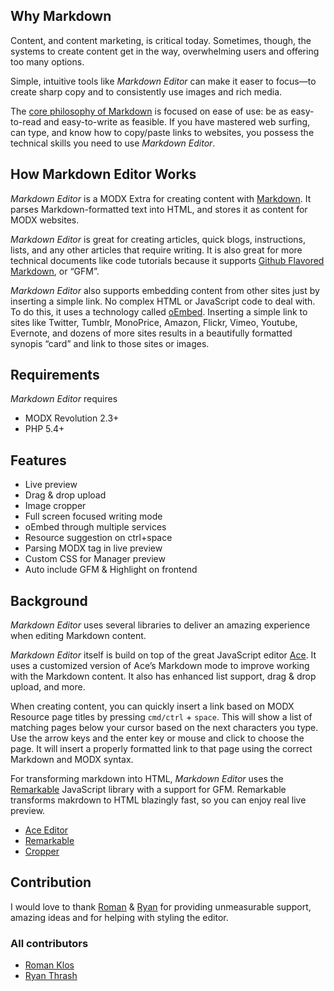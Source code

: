 ## Why Markdown

Content, and content marketing, is critical today. Sometimes, though, the systems to create content get in the way, overwhelming users and offering too many options. 

Simple, intuitive tools like _Markdown Editor_ can make it easer to focus—to create sharp copy and to consistently use images and rich media. 

The [core philosophy of Markdown](http://daringfireball.net/projects/markdown/syntax#philosophy) is focused on ease of use: be as easy-to-read and easy-to-write as feasible. If you have mastered web surfing, can type, and know how to copy/paste links to websites, you possess the technical skills you need to use _Markdown Editor_. 

## How Markdown Editor Works

_Markdown Editor_ is a MODX Extra for creating content with [Markdown](http://daringfireball.net/projects/markdown/syntax). It parses Markdown-formatted text into HTML, and stores it as content for MODX websites.

_Markdown Editor_ is great for creating articles, quick blogs, instructions, lists, and any other articles that require writing. It is also great for more technical documents like code tutorials because it supports [Github Flavored Markdown](https://help.github.com/articles/github-flavored-markdown/), or “GFM”.

_Markdown Editor_ also supports embedding content from other sites just by inserting a simple link. No complex HTML or JavaScript code to deal with. To do this, it uses a technology called [oEmbed](http://www.oembed.com/). Inserting a simple link to sites like Twitter, Tumblr, MonoPrice, Amazon, Flickr, Vimeo, Youtube, Evernote, and dozens of more sites results in a beautifully formatted synopis “card” and link to those sites or images.

## Requirements
_Markdown Editor_ requires 

- MODX Revolution 2.3+
- PHP 5.4+

## Features
- Live preview
- Drag & drop upload
- Image cropper
- Full screen focused writing mode
- oEmbed through multiple services
- Resource suggestion on ctrl+space
- Parsing MODX tag in live preview
- Custom CSS for Manager preview
- Auto include GFM & Highlight on frontend

## Background
_Markdown Editor_ uses several libraries to deliver an amazing experience when editing Markdown content.

_Markdown Editor_ itself is build on top of the great JavaScript editor [Ace](http://ace.c9.io/). It uses a customized version of Ace’s Markdown mode to improve working with the Markdown content. It also has enhanced list support, drag & drop upload, and more.

When creating content, you can quickly insert a link based on MODX Resource page titles by pressing `cmd/ctrl` + `space`. This will show a list of matching pages below your cursor based on the next characters you type. Use the arrow keys and the enter key or mouse and click to choose the page. It will insert a properly formatted link to that page using the correct Markdown and MODX syntax.

For transforming markdown into HTML, _Markdown Editor_ uses the [Remarkable](https://github.com/jonschlinkert/remarkable) JavaScript library with a support for GFM. Remarkable transforms makrdown to HTML blazingly fast, so you can enjoy real live preview.

- [Ace Editor](http://ace.c9.io/)
- [Remarkable](https://github.com/jonschlinkert/remarkable)
- [Cropper](https://github.com/fengyuanchen/cropper)

## Contribution
I would love to thank [Roman](https://twitter.com/@renekopcem) & [Ryan](https://twitter.com/@rthrash) for providing unmeasurable support, amazing ideas and for helping with styling the editor.

### All contributors
- [Roman Klos](https://twitter.com/@renekopcem)
- [Ryan Thrash](https://twitter.com/@rthrash)